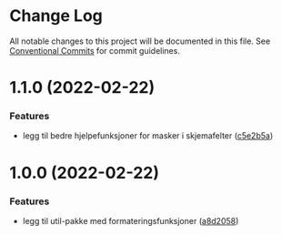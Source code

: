 # Change Log

All notable changes to this project will be documented in this file.
See [Conventional Commits](https://conventionalcommits.org) for commit guidelines.

# 1.1.0 (2022-02-22)

### Features

-   legg til bedre hjelpefunksjoner for masker i skjemafelter ([c5e2b5a](https://github.com/fremtind/jokul/commit/c5e2b5ab445cd87b455e7b3c4b0c876bfb6c43f7))

# 1.0.0 (2022-02-22)

### Features

-   legg til util-pakke med formateringsfunksjoner ([a8d2058](https://github.com/fremtind/jokul/commit/a8d205804e7e5626255afa14b3fc3dfb91ce6db2))
